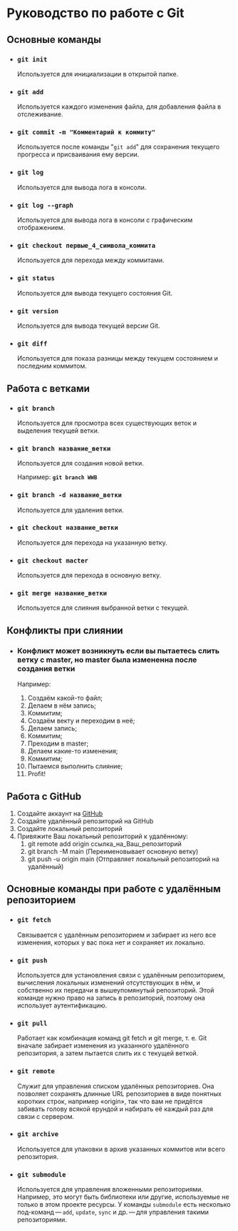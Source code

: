 # Руководство по работе с Git

## Основные команды

* ### **`git init`**

    Используется для инициализации в открытой папке.

* ### **`git add`**

    Используется каждого изменения файла, для добавления файла в отслеживание.

* ### **`git commit -m "Комментарий к коммиту"`**

    Используется после команды "`git add`" для сохранения текущего прогресса и присваивания ему версии.

* ### **`git log`**

    Используется для вывода лога в консоли.

* ### **`git log --graph`**

    Используется для вывода лога в консоли c графическим отображением.

* ### **`git checkout первые_4_символа_коммита`**

    Используется для перехода между коммитами.

* ### **`git status`**

    Используется для вывода текущего состояния Git.

* ### **`git version`**

    Используется для вывода текущей версии Git.

* ### **`git diff`**

    Используется для показа разницы между текущем состоянием и последним коммитом.

## Работа с ветками

* ### **`git branch`**

    Используется для просмотра всех существующих веток и выделения текущей ветки.

* ### **`git branch название_ветки`**

    Используется для создания новой ветки.

    Например: **`git branch WWB`**

* ### **`git branch -d название_ветки`**

    Используется для удаления ветки.

* ### **`git checkout название_ветки`**

    Используется для перехода на указанную ветку.

* ### **`git checkout macter`**

    Используется для перехода в основную ветку.

* ### **`git merge название_ветки`**

    Используется для слияния выбранной ветки с текущей.

## Конфликты при слиянии

* ### Конфликт может возникнуть если вы пытаетесь слить ветку с master, но master была измененна после создания ветки

    Например:

    1. Создаём какой-то файл;
    2. Делаем в нём запись;
    3. Коммитим;
    4. Создаём векту и переходим в неё;
    5. Делаем запись;
    6. Коммитим;
    7. Преходим в master;
    8. Делаем какие-то изменения;
    9. Коммитим;
    10. Пытаемся выполнить слияние;
    11. Profit!

## Работа с GitHub

1. Создайте аккаунт на [GitHub](https://github.com)
2. Создайте удалённый репозиторий на GitHub
3. Создайте локальный репозиторий
4. Привяжите Ваш локальный репозиторий к удалённому:
    1. git remote add origin ссылка_на_Ваш_репозиторий
    2. git branch -M main (Переименовывает основную ветку)
    3. git push -u origin main (Отправляет локальный репозиторий на удалённый)

## Основные команды при работе с удалённым репозиторием

* ### **`git fetch`**

    Связывается с удалённым репозиторием и забирает из него все изменения, которых у вас пока нет и сохраняет их локально.

* ### **`git push`**

    Используется для установления связи с удалённым репозиторием, вычисления локальных изменений отсутствующих в нём, и собственно их передачи в вышеупомянутый репозиторий. Этой команде нужно право на запись в репозиторий, поэтому она использует аутентификацию.

* ### **`git pull`**

    Работает как комбинация команд git fetch и git merge, т. е. Git вначале забирает изменения из указанного удалённого репозитория, а затем пытается слить их с текущей веткой.

* ### **`git remote`**

    Служит для управления списком удалённых репозиториев. Она позволяет сохранять длинные URL репозиториев в виде понятных коротких строк, например «origin», так что вам не придётся забивать голову всякой ерундой и набирать её каждый раз для связи с сервером.

* ### **`git archive`**

    Используется для упаковки в архив указанных коммитов или всего репозитория.

* ### **`git submodule`**

    Используется для управления вложенными репозиториями. Например, это могут быть библиотеки или другие, используемые не только в этом проекте ресурсы. У команды `submodule` есть несколько под-команд — `add`, `update`, `sync` и др. — для управления такими репозиториями.
